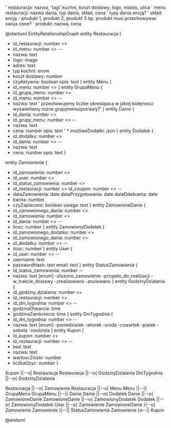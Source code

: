 ' restauracja: nazwa, 'tagi' kuchni, koszt dostawy, logo, miasto, ulica
' menu restauracji: nazwa dania, typ dania, skład, cena
' typy dania encją? 
' skład encją - produkt 1, produkt 2, produkt 3 itp. produkt musi przechowywac swoja cene?
' produkt: nazwa, cena

@startuml EntityRelationshipGraph
entity Restauracja {
   * id_restauracji: number <<generated>>
   * id_menu: number <<FK>>
   --
   * nazwa: text
   * logo: image
   * adres: text
   * typ kuchni: enum
   * koszt dostawy: number
   * czyAktywna: boolean
   opis: text
}
entity Menu {
   * id_menu: number <<generated>>
}
entity GrupaMenu {
   * id_grupa_menu: number <<generated>>
   * id_menu: number <<FK>>
   --
   * nazwa: text
   ' przechowujemy liczbe okreslajaca w jakiej kolejnosci wyswietlamy rozne grupymenu/potrawy?'
}
entity Danie {
   * id_dania: number <<generated>>
   * id_grupy_menu: number <<FK>>
   --
   * nazwa: text
   * cena: number
   opis: text
   ' * możliweDodatki: json
}
entity Dodatek {
   * id_dodatku: number <<generated>>
   * id_dania: number <<FK>>
   --
   * nazwa: text
   * cena: number
   opis: text
}

entity Zamowienie {
   * id_zamowienia: number <<generated>>
   * id_user: number <<FK>>
   * id_status_zamowienia: number <<FK>>
   * id_restauracji: number <<FK>>
   id_coupon: number <<FK>>
   --
   * dataZamowienia: date
   dataPrzygotowania: date
   dataOdebrania: date
   * kwota: number
   * czyZaplacono: boolean
   uwaga: text
}
entity ZamowioneDanie {
   * id_zamowionego_dania: number <<generated>>
   * id_zamowienia: number <<FK>>
   * id_dania: number <<FK>>
   --
   * ilosc: number 
}
entity ZamowionyDodatek {
   * id_zamowionego_dodatku: number <<generated>>
   * id_zamowionego_dania: number <<FK>>
   * id_dodatku: number <<FK>>
   --
   * ilosc: number
}
entity User {
   * id_user: number <<generated>>
   --
   * username: text
   * passwordHash: text
   email: text
}
entity StatusZamowienia {
   * id_status_zamowienia: number
   --
   * nazwa: text [enum]
      -zlozono_zamowienie
      -przyjeto_do_realizacji
      -w_trakcie_dostawy
      -zrealizowano
      -anulowano
}
entity GodzinyDzialania {
   * id_godziny_dzialania: number <<generated>>
   * id_restauracji: number <<FK>>
   * id_dni_tygodnia: number <<FK>>
   --
   * godzinaOtwarcia: time
   * godzinaZamkniecia: time
}
entity DniTygodnia {
   * id_dni_tygodnia: number <<generated>>
   --
   * nazwa: text [enum]
      -poniedzialek
      -wtorek
      -sroda
      -czwartek
      -piatek
      -sobota
      -niedziela
}
entity Kupon {
   * id_kupon: number <<generated>>
   * id_restauracji: number <<FK>>
   --
   * kod: text
   * nazwa: text
   * wartoscZnizki: number
   * liczbaUzyc: number
}

Kupon }|--o| Restauracja
Restauracja ||--o{ GodzinyDzialania
DniTygodnia ||--o{ GodzinyDzialania

Restauracja ||--o{ Zamowienie
Restauracja ||--o| Menu
Menu ||--|{ GrupaMenu
GrupaMenu ||--|{ Danie
Danie ||--o{ Dodatek
Danie ||--o{ ZamowioneDanie
ZamowioneDanie ||--o{ ZamowionyDodatek
Dodatek ||--o{ ZamowionyDodatek
User ||--o{ Zamowienie
ZamowioneDanie }|--o| Zamowienie
Zamowienie }|--|| StatusZamowienia
Zamowienie }o--|| Kupon

@enduml